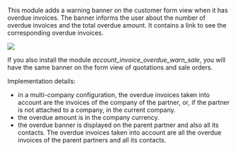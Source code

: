 This module adds a warning banner on the customer form view when it has
overdue invoices. The banner informs the user about the number of
overdue invoices and the total overdue amount. It contains a link to see
the corresponding overdue invoices.

![](static/description/partner_overdue_invoice_warn.png)

If you also install the module *account_invoice_overdue_warn_sale*, you
will have the same banner on the form view of quotations and sale
orders.

Implementation details:

- in a multi-company configuration, the overdue invoices taken into
  account are the invoices of the company of the partner, or, if the
  partner is not attached to a company, in the current company.
- the overdue amount is in the company currency.
- the overdue banner is displayed on the parent partner and also all its
  contacts. The overdue invoices taken into account are all the overdue
  invoices of the parent partners and all its contacts.
